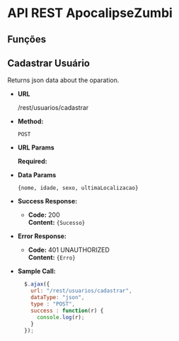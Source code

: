 # API REST ApocalipseZumbi

## Funções

**Cadastrar Usuário**
----
  Returns json data about the oparation.

* **URL**

  /rest/usuarios/cadastrar

* **Method:**

  `POST`
  
*  **URL Params**

   **Required:**
 

* **Data Params**

   `{nome, idade, sexo, ultimaLocalizacao}`

* **Success Response:**

  * **Code:** 200 <br />
    **Content:** `{Sucesso}`
 
* **Error Response:**

  * **Code:** 401 UNAUTHORIZED <br />
    **Content:** `{Erro}`

* **Sample Call:**

  ```javascript
    $.ajax({
      url: "/rest/usuarios/cadastrar",
      dataType: "json",
      type : "POST",
      success : function(r) {
        console.log(r);
      }
    });
  ```
